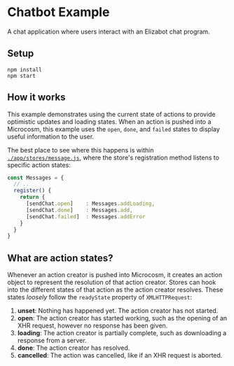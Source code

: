 # Chatbot Example

A chat application where users interact with an Elizabot chat program.

## Setup

```
npm install
npm start
```

## How it works

This example demonstrates using the current state of actions to
provide optimistic updates and loading states. When an action is
pushed into a Microcosm, this example uses the `open`, `done`, and
`failed` states to display useful information to the user.

The best place to see where this happens is within
[`./app/stores/message.js`](./app/stores/message.js), where the
store's registration method listens to specific action states:

```javascript
const Messages = {
  // ..
  register() {
    return {
      [sendChat.open]    : Messages.addLoading,
      [sendChat.done]    : Messages.add,
      [sendChat.failed]  : Messages.addError
    }
  }
}
```

## What are action states?

Whenever an action creator is pushed into Microcosm, it creates an
action object to represent the resolution of that action
creator. Stores can hook into the different states of that action as the
action creator resolves. These states _loosely_ follow the
`readyState` property of `XMLHTTPRequest`:

1. **unset**: Nothing has happened yet. The action creator has not
   started.
2. **open**: The action creator has started working, such as the opening
   of an XHR request, however no response has been given.
3. **loading**: The action creator is partially complete, such as
   downloading a response from a server.
4. **done**: The action creator has resolved.
5. **cancelled**: The action was cancelled, like if an XHR request is
   aborted.
